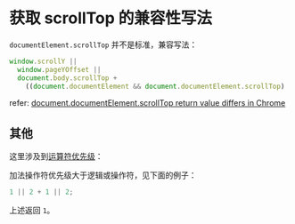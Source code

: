 # 获取 scrollTop 的兼容性写法

`documentElement.scrollTop` 并不是标准，兼容写法：

```js 
window.scrollY ||
  window.pageYOffset ||
  document.body.scrollTop +
    ((document.documentElement && document.documentElement.scrollTop) || 0);
```

refer: [document.documentElement.scrollTop return value differs in Chrome](https://stackoverflow.com/questions/20514596/document-documentelement-scrolltop-return-value-differs-in-chrome)

## 其他

这里涉及到[运算符优先级](https://developer.mozilla.org/zh-CN/docs/Web/JavaScript/Reference/Operators/Operator_Precedence)：

加法操作符优先级大于逻辑或操作符，见下面的例子：

```js
1 || 2 + 1 || 2;
```

上述返回 `1`。
